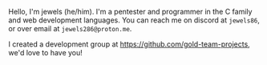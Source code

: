 Hello, I'm jewels (he/him). I'm a pentester and programmer in the C family and web development languages.
You can reach me on discord at `jewels86`, or over email at `jewels286@proton.me`.

I created a development group at https://github.com/gold-team-projects, we'd love to have you!
